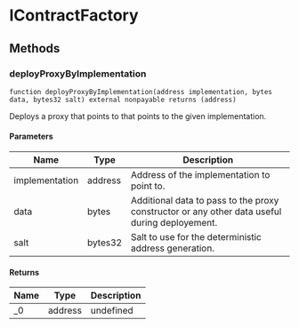 # IContractFactory









## Methods

### deployProxyByImplementation

```solidity
function deployProxyByImplementation(address implementation, bytes data, bytes32 salt) external nonpayable returns (address)
```

Deploys a proxy that points to that points to the given implementation.



#### Parameters

| Name | Type | Description |
|---|---|---|
| implementation | address | Address of the implementation to point to.
| data | bytes | Additional data to pass to the proxy constructor or any other data useful during deployement.
| salt | bytes32 | Salt to use for the deterministic address generation.

#### Returns

| Name | Type | Description |
|---|---|---|
| _0 | address | undefined




